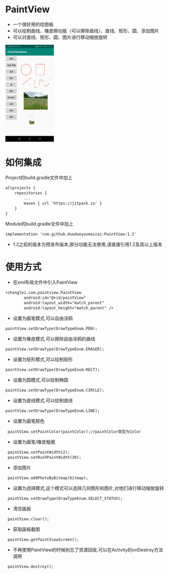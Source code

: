 # PaintView
* 一个很好用的绘图板
* 可以绘制曲线、橡皮擦功能（可以擦除曲线）、直线、矩形、圆、添加图片
* 可以对直线、矩形、圆、图片进行移动缩放旋转

<img src="https://github.com/duoduoyoumaicai/picture/blob/master/paintview_readme.jpg" width="30%">

# 如何集成
Project的build.gradle文件中加上

```
allprojects {
    repositories {
        ...
        maven { url 'https://jitpack.io' }
    }
}
```
  Module的build.gradle文件中加上
  ```
  implementation 'com.github.duoduoyoumaicai:PaintView:1.2'
  ```
  * 1.2之前的版本为预发布版本,部分功能无法使用,请直接引用1.2及其以上版本
  
  # 使用方式
   * 在xml布局文件中引入PaintView
 
```
<zhanglei.com.paintview.PaintView
        android:id="@+id/paintView"
        android:layout_width="match_parent"
        android:layout_height="match_parent" />
```
* 设置为画笔模式,可以自由涂鸦
```
paintView.setDrawType(DrawTypeEnum.PEN);
```
* 设置为橡皮模式,可以擦除自由涂鸦的曲线
```
paintView.setDrawType(DrawTypeEnum.ERASER);
```
* 设置为矩形模式,可以绘制矩形
```
paintView.setDrawType(DrawTypeEnum.RECT);
```
* 设置为圆模式,可以绘制椭圆
```
paintView.setDrawType(DrawTypeEnum.CIRCLE);
```
* 设置为直线模式,可以绘制直线
```
paintView.setDrawType(DrawTypeEnum.LINE);
```
* 设置为画笔颜色
```
 paintView.setPaintColor(paintColor);//paintColor类型为Color
```
* 设置为画笔/橡皮粗细
```
 paintView.setPaintWidth(2);
 paintView.setRushPaintWidth(30);
```
* 添加图片
```
 paintView.addPhotoByBitmap(bitmap);
```
* 设置为选择模式,这个模式可以选择几何图形和图片,对他们进行移动缩放旋转
```
 paintView.setDrawType(DrawTypeEnum.SELECT_STATUS);
```
* 清空画板
```
 paintView.clear();
```
* 获取画板截图
```
 paintView.getPaintViewScreen();
```
* 不再使用PaintView的时候别忘了资源回收,可以在Activity的onDestroy方法调用
```
 paintView.destroy();
```
